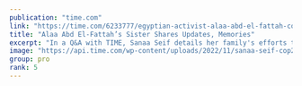 ```yaml
---
publication: "time.com"
link: "https://time.com/6233777/egyptian-activist-alaa-abd-el-fattah-cop27/"
title: "Alaa Abd El-Fattah’s Sister Shares Updates, Memories"
excerpt: "In a Q&A with TIME, Sanaa Seif details her family's efforts to free jailed Egyptian activist Alaa Abd El-Fattah. "
image: "https://api.time.com/wp-content/uploads/2022/11/sanaa-seif-cop27-activist.jpg?quality=85&w=1024&h=628&crop=1"
group: pro
rank: 5
---
```


